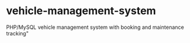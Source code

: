 # vehicle-management-system
PHP/MySQL vehicle management system with booking and maintenance tracking"
